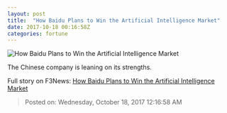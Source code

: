 ```yaml
---
layout: post
title:  "How Baidu Plans to Win the Artificial Intelligence Market"
date: 2017-10-18 00:16:58Z
categories: fortune
---
```


![How Baidu Plans to Win the Artificial Intelligence Market](https://fortunedotcom.files.wordpress.com/2017/10/gettyimages-648764048.jpg)

The Chinese company is leaning on its strengths.


Full story on F3News: [How Baidu Plans to Win the Artificial Intelligence Market](http://www.f3nws.com/n/AAzYjF)

> Posted on: Wednesday, October 18, 2017 12:16:58 AM
